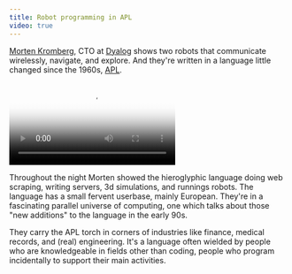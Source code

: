 ```yaml
---
title: Robot programming in APL
video: true
---
```


[Morten Kromberg](https://twitter.com/mkromberg), CTO at
[Dyalog](http://www.dyalog.com) shows two robots that communicate
wirelessly, navigate, and explore. And they're written in a language
little changed since the 1960s,
[APL](http://www.computerhistory.org/atchm/the-apl-programming-language-source-code).


<div class="flowplayer" data-embed="false">
  <video src="http://player.vimeo.com/external/112894665.hd.mp4?s=468260e4674c6f6024d86d373d93473d"
         poster="https://i.vimeocdn.com/video/499956995.webp?mw=1200&q=70"
  ></video>
</div>

Throughout the night Morten showed the hieroglyphic language doing
web scraping, writing servers, 3d simulations, and runnings robots.
The language has a small fervent userbase, mainly European. They're
in a fascinating parallel universe of computing, one which talks about
those "new additions" to the language in the early 90s.

They carry the APL torch in corners of industries like finance,
medical records, and (real) engineering. It's a language often
wielded by people who are knowledgeable in fields other than coding,
people who program incidentally to support their main activities.

